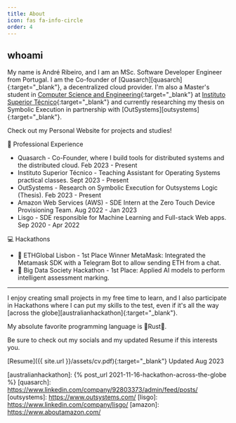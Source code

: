 ```yaml
---
title: About
icon: fas fa-info-circle
order: 4
---
```


## whoami

My name is André Ribeiro, and I am an MSc. Software Developer Engineer from Portugal. I am the Co-founder of [Quasarch][quasarch]{:target="_blank"}, a decentralized cloud provider. I'm also a Master's student in [Computer Science and Engineering][masters]{:target="_blank"} at [Instituto Superior Técnico][tecnico]{:target="_blank"} and currently researching my thesis on Symbolic Execution in partnership with [OutSystems][outsystems]{:target="_blank"}.

Check out my Personal Website for projects and studies!


🏢 Professional Experience

- Quasarch - Co-Founder, where I build tools for distributed systems and the distributed cloud. Feb 2023 - Present 
- Instituto Superior Técnico - Teaching Assistant for Operating Systems practical classes. Sept 2023 - Present 
- OutSystems - Research on Symbolic Execution for Outsystems Logic (Thesis). Feb 2023 - Present 
- Amazon Web Services (AWS) - SDE Intern at the Zero Touch Device Provisioning Team. Aug 2022 - Jan 2023 
- Lisgo - SDE responsible for Machine Learning and Full-stack Web apps. Sep 2020 - Apr 2022

💻 Hackathons

- 🥇 ETHGlobal Lisbon - 1st Place Winner MetaMask: Integrated the Metamask SDK with a Telegram Bot to allow sending ETH from a chat.
- 🥇 Big Data Society Hackathon - 1st Place: Applied AI models to perform intelligent assessment marking.

***
I enjoy creating small projects in my free time to learn, and I also participate in Hackathons where I can put my skills to the test, even if it's all the way [across the globe][australianhackathon]{:target="_blank"}.

My absolute favorite programming language is 🦀Rust🦀.

Be sure to check out my socials and my updated Resume if this interests you.

[Resume]({{ site.url }}/assets/cv.pdf){:target="_blank"} Updated Aug 2023


[tecnico]: https://tecnico.ulisboa.pt/en/
[masters]: https://fenix.tecnico.ulisboa.pt/cursos/meic-a
[australianhackathon]: {% post_url 2021-11-16-hackathon-across-the-globe %}
[quasarch]: https://www.linkedin.com/company/92803373/admin/feed/posts/
[outsystems]: https://www.outsystems.com/
[lisgo]: https://www.linkedin.com/company/lisgo/
[amazon]: https://www.aboutamazon.com/
